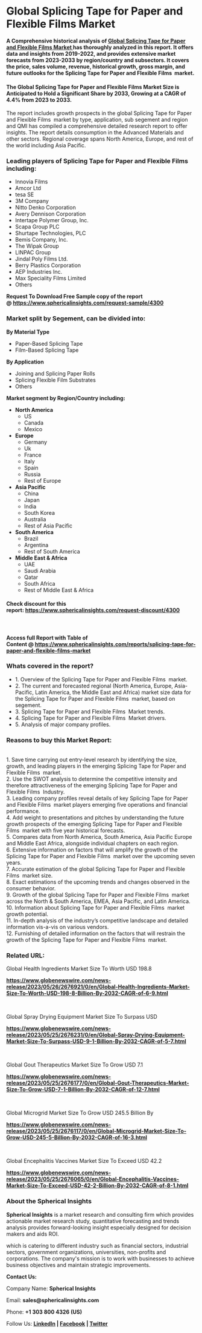 <h1 class="news-post-title">Global Splicing Tape for Paper and Flexible Films Market</h1>
<p><strong>A Comprehensive historical analysis of&nbsp;<a href="https://www.sphericalinsights.com/reports/splicing-tape-for-paper-and-flexible-films-market" target="_blank" rel="noopener">Global Splicing Tape for Paper and Flexible Films Market&nbsp;</a>has thoroughly analyzed in this report. It offers data and insights from 2019-2022, and provides extensive market forecasts from 2023-2033 by region/country and subsectors. It covers the price, sales volume, revenue, historical growth, gross margin, and future outlooks for the Splicing Tape for Paper and Flexible Films&nbsp; market.</strong></p>
<h4><strong>The Global Splicing Tape for Paper and Flexible Films Market Size is Anticipated to Hold a Significant Share by 2033, Growing at a CAGR of 4.4% from 2023 to 2033.</strong></h4>
<p>The report includes growth prospects in the global Splicing Tape for Paper and Flexible Films&nbsp; market by type, application, sub segement and region and QMI has compiled a comprehensive detailed research report to offer insights. The report details consumption in the Advanced Materials and other sectors. Regional coverage spans North America, Europe, and rest of the world including Asia Pacific.</p>
<h3><strong>Leading players of Splicing Tape for Paper and Flexible Films&nbsp; including:</strong></h3>
<ul>
<li>Innovia Films</li>
<li>Amcor Ltd</li>
<li>tesa SE&nbsp;</li>
<li>3M Company&nbsp;</li>
<li>Nitto Denko Corporation&nbsp;</li>
<li>Avery Dennison Corporation&nbsp;</li>
<li>Intertape Polymer Group, Inc.&nbsp;</li>
<li>Scapa Group PLC&nbsp;</li>
<li>Shurtape Technologies, PLC</li>
<li>Bemis Company, Inc.</li>
<li>The Wipak Group</li>
<li>LINPAC Group</li>
<li>Jindal Poly Films Ltd.</li>
<li>Berry Plastics Corporation</li>
<li>AEP Industries Inc.</li>
<li>Max Speciality Films Limited</li>
<li>Others</li>
</ul>
<p><strong>Request To Download Free Sample copy of the report @&nbsp;<a href="https://www.sphericalinsights.com/request-sample/4300">https://www.sphericalinsights.com/request-sample/4300</a></strong></p>
<h3><strong>Market split by Segement, can be divided into:</strong></h3>
<p><strong>By Material Type</strong></p>
<ul>
<li>Paper-Based Splicing Tape&nbsp;</li>
<li>Film-Based Splicing Tape</li>
</ul>
<p><strong>By Application</strong></p>
<ul>
<li>Joining and Splicing Paper Rolls</li>
<li>Splicing Flexible Film Substrates</li>
<li>Others</li>
</ul>
<p><strong>Market segment by Region/Country including:</strong></p>
<ul>
<li><strong>North America</strong>
<ul>
<li>US</li>
<li>Canada</li>
<li>Mexico</li>
</ul>
</li>
<li><strong>Europe</strong>
<ul>
<li>Germany</li>
<li>Uk</li>
<li>France</li>
<li>Italy</li>
<li>Spain</li>
<li>Russia</li>
<li>Rest of Europe</li>
</ul>
</li>
<li><strong>Asia Pacific</strong>
<ul>
<li>China</li>
<li>Japan</li>
<li>India</li>
<li>South Korea</li>
<li>Australia</li>
<li>Rest of Asia Pacific</li>
</ul>
</li>
<li><strong>South America</strong>
<ul>
<li>Brazil</li>
<li>Argentina</li>
<li>Rest of South America</li>
</ul>
</li>
<li><strong>Middle East &amp; Africa</strong>
<ul>
<li>UAE</li>
<li>Saudi Arabia</li>
<li>Qatar</li>
<li>South Africa</li>
<li>Rest of Middle East &amp; Africa</li>
</ul>
</li>
</ul>
<h4>Check discount for this report:&nbsp;<a href="https://www.sphericalinsights.com/request-discount/4300">https://www.sphericalinsights.com/request-discount/4300</a></h4>
<p>&nbsp;</p>
<h4>Access full Report with Table of Content&nbsp;@&nbsp;<a href="https://www.sphericalinsights.com/reports/splicing-tape-for-paper-and-flexible-films-market">https://www.sphericalinsights.com/reports/splicing-tape-for-paper-and-flexible-films-market</a>&nbsp;</h4>
<h3><strong>Whats covered in the report?</strong></h3>
<ul>
<li>1. Overview of the Splicing Tape for Paper and Flexible Films&nbsp; market.</li>
<li>2. The current and forecasted regional (North America, Europe, Asia-Pacific, Latin America, the Middle East and Africa) market size data for the Splicing Tape for Paper and Flexible Films&nbsp; market, based on segement.</li>
<li>3. Splicing Tape for Paper and Flexible Films&nbsp; Market trends.</li>
<li>4. Splicing Tape for Paper and Flexible Films&nbsp; Market drivers.</li>
<li>5. Analysis of major company profiles.</li>
</ul>
<h3><strong>Reasons to buy this Market Report:</strong></h3>
<p><br />1. Save time carrying out entry-level research by identifying the size, growth, and leading players in the emerging Splicing Tape for Paper and Flexible Films&nbsp; market.<br />2. Use the SWOT analysis to determine the competitive intensity and therefore attractiveness of the emerging Splicing Tape for Paper and Flexible Films&nbsp; Industry.<br />3. Leading company profiles reveal details of key Splicing Tape for Paper and Flexible Films&nbsp; market players emerging five operations and financial performance.<br />4. Add weight to presentations and pitches by understanding the future growth prospects of the emerging Splicing Tape for Paper and Flexible Films&nbsp; market with five year historical forecasts.<br />5. Compares data from North America, South America, Asia Pacific Europe and Middle East Africa, alongside individual chapters on each region.<br />6. Extensive information on factors that will amplify the growth of the Splicing Tape for Paper and Flexible Films&nbsp; market over the upcoming seven years.<br />7. Accurate estimation of the global Splicing Tape for Paper and Flexible Films&nbsp; market size.<br />8. Exact estimations of the upcoming trends and changes observed in the consumer behavior.<br />9. Growth of the global Splicing Tape for Paper and Flexible Films&nbsp; market across the North &amp; South America, EMEA, Asia Pacific, and Latin America.<br />10. Information about Splicing Tape for Paper and Flexible Films&nbsp; market growth potential.<br />11. In-depth analysis of the industry&rsquo;s competitive landscape and detailed information vis-a-vis on various vendors.<br />12. Furnishing of detailed information on the factors that will restrain the growth of the Splicing Tape for Paper and Flexible Films&nbsp; market.</p>
<h3><strong>Related URL:</strong></h3>
<p>Global Health Ingredients Market Size To Worth USD 198.8</p>
<p><strong><a href="https://www.globenewswire.com/news-release/2023/05/26/2676921/0/en/Global-Health-Ingredients-Market-Size-To-Worth-USD-198-8-Billion-By-2032-CAGR-of-6-9.html">https://www.globenewswire.com/news-release/2023/05/26/2676921/0/en/Global-Health-Ingredients-Market-Size-To-Worth-USD-198-8-Billion-By-2032-CAGR-of-6-9.html</a>&nbsp;</strong></p>
<p>&nbsp;</p>
<p>Global Spray Drying Equipment Market Size To Surpass USD</p>
<p><strong><a href="https://www.globenewswire.com/news-release/2023/05/25/2676231/0/en/Global-Spray-Drying-Equipment-Market-Size-To-Surpass-USD-9-1-Billion-By-2032-CAGR-of-5-7.html">https://www.globenewswire.com/news-release/2023/05/25/2676231/0/en/Global-Spray-Drying-Equipment-Market-Size-To-Surpass-USD-9-1-Billion-By-2032-CAGR-of-5-7.html</a>&nbsp;</strong></p>
<p>&nbsp;</p>
<p>Global Gout Therapeutics Market Size To Grow USD 7.1</p>
<p><strong><a href="https://www.globenewswire.com/news-release/2023/05/25/2676177/0/en/Global-Gout-Therapeutics-Market-Size-To-Grow-USD-7-1-Billion-By-2032-CAGR-of-12-7.html">https://www.globenewswire.com/news-release/2023/05/25/2676177/0/en/Global-Gout-Therapeutics-Market-Size-To-Grow-USD-7-1-Billion-By-2032-CAGR-of-12-7.html</a>&nbsp;</strong></p>
<p>&nbsp;</p>
<p>Global Microgrid Market Size To Grow USD 245.5 Billion By</p>
<p><strong><a href="https://www.globenewswire.com/news-release/2023/05/25/2676117/0/en/Global-Microgrid-Market-Size-To-Grow-USD-245-5-Billion-By-2032-CAGR-of-16-3.html">https://www.globenewswire.com/news-release/2023/05/25/2676117/0/en/Global-Microgrid-Market-Size-To-Grow-USD-245-5-Billion-By-2032-CAGR-of-16-3.html</a>&nbsp;</strong></p>
<p>&nbsp;</p>
<p>Global Encephalitis Vaccines Market Size To Exceed USD 42.2</p>
<p><strong><a href="https://www.globenewswire.com/news-release/2023/05/25/2676065/0/en/Global-Encephalitis-Vaccines-Market-Size-To-Exceed-USD-42-2-Billion-By-2032-CAGR-of-8-1.html">https://www.globenewswire.com/news-release/2023/05/25/2676065/0/en/Global-Encephalitis-Vaccines-Market-Size-To-Exceed-USD-42-2-Billion-By-2032-CAGR-of-8-1.html</a>&nbsp;</strong></p>
<h3><strong>About the Spherical Insights</strong></h3>
<p><strong>Spherical Insights</strong>&nbsp;is a market research and consulting firm which provides actionable market research study, quantitative forecasting and trends analysis provides forward-looking insight especially designed for decision makers and aids ROI.</p>
<p>which is catering to different industry such as financial sectors, industrial sectors, government organizations, universities, non-profits and corporations. The company's mission is to work with businesses to achieve business objectives and maintain strategic improvements.</p>
<p><strong>Contact Us:</strong></p>
<p>Company Name:&nbsp;<strong>Spherical Insights</strong></p>
<p>Email:&nbsp;<strong>sales@sphericalinsights.com</strong></p>
<p>Phone:&nbsp;<strong>+1 303 800 4326 (US)</strong></p>
<p>Follow Us:&nbsp;<strong><a href="https://www.linkedin.com/company/spherical-insight/"><u>LinkedIn</u></a>&nbsp;|&nbsp;<a href="https://www.facebook.com/sphericalinsights22"><u>Facebook</u></a>&nbsp;|&nbsp;<a href="https://twitter.com/SInsights_US"><u>Twitter</u></a></strong></p>
